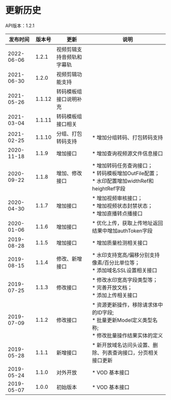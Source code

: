 # 更新历史 #
API版本：1.2.1


| 发布时间       | 版本号    | 更新            |说明|
|------------|--------|---------------|---|
| 2022-06-06 | 1.2.1  | 视频剪辑支持音频轨和字幕轨 |
| 2021-06-30 | 1.2.0  | 视频剪辑功能支持      |
| 2021-05-26 | 1.1.12 | 转码模板组接口说明补充   |
| 2021-03-04 | 1.1.11 | 转码模板组接口相关     |
| 2021-02-25 | 1.1.10 | 分组、打包转码支持     |* 增加分组转码、打包转码支持|
| 2020-11-18 | 1.1.9  | 增加接口          |* 增加查询视频源文件信息接口|
| 2020-09-22 | 1.1.8  | 增加、修改接口       |* 增加转码任务查询接口；<br> * 转码模板增加OutFile配置；<br> * 水印配置增加widthRef和heightRef字段|
| 2020-04-30 | 1.1.7  | 增加接口          |* 增加视频审核接口；<br> * 增加视频状态封禁状态；<br> * 增加直播转点播接口|
| 2020-01-06 | 1.1.6  | 增加接口          |* 优化上传，获取上传地址返回结果中增加authToken字段|
| 2019-08-28 | 1.1.5  | 增加接口          |* 增加质量检测相关接口|
| 2019-08-15 | 1.1.4  | 修改、新增接口       |* 水印支持宽高/偏移分别支持像素/百分比单位等；<br> * 添加域名SSL设置相关接口|
| 2019-07-25 | 1.1.3  | 修改接口          |* 修改水印宽高字段类型等；<br> * 完善开放文档；<br> * 添加上传相关接口|
| 2019-07-09 | 1.1.2  | 修改接口          |* 资源更新操作，移除请求体中的ID字段;<br> * 批量更新Model定义类型名称;<br> * 修改批量操作结果实体的定义|
| 2019-05-28 | 1.1.1  | 新增接口          |* 新开放域名访问头设置、删除、列表查询接口，分页相关接口更新|
| 2019-05-24 | 1.1.0  | 对外开放          |* VOD 基本接口|
| 2019-05-07 | 1.0.0  | 初始版本          |* VOD 基本接口|
